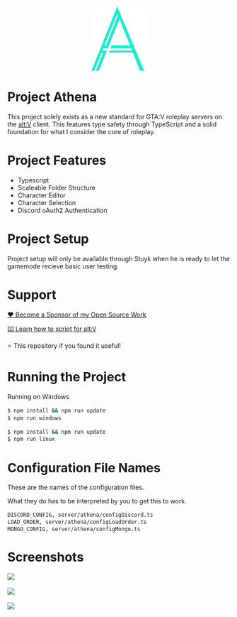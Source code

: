 <p align="center">
    <img src="./assets/athena_lrg.png" width="125" />
</p>

# Project Athena

This project solely exists as a new standard for GTA:V roleplay servers on the [alt:V](https://altv.mp/) client. This features type safety through TypeScript and a solid foundation for what I consider the core of roleplay.

# Project Features

- Typescript
- Scaleable Folder Structure
- Character Editor
- Character Selection
- Discord oAuth2 Authentication

# Project Setup

Project setup will only be available through Stuyk when he is ready to let the gamemode recieve basic user testing.

# Support

[❤️ Become a Sponsor of my Open Source Work](https://github.com/sponsors/Stuyk/)

[⌨️ Learn how to script for alt:V](https://stuyk.github.io/altv-javascript-guide/)

⭐ This repository if you found it useful!

# Running the Project

Running on Windows

```sh
$ npm install && npm run update
$ npm run windows
```

```sh
$ npm install && npm run update
$ npm run linux
```

# Configuration File Names

These are the names of the configuration files. 

What they do has to be interpreted by you to get this to work.

```
DISCORD_CONFIG, server/athena/configDiscord.ts
LOAD_ORDER, server/athena/configLoadOrder.ts
MONGO_CONFIG, server/athena/configMongo.ts
```

# Screenshots

![](https://i.imgur.com/DdT9Bli.png)

![](https://i.imgur.com/HblwUcl.png)

![](https://i.imgur.com/fUZJql1.png)